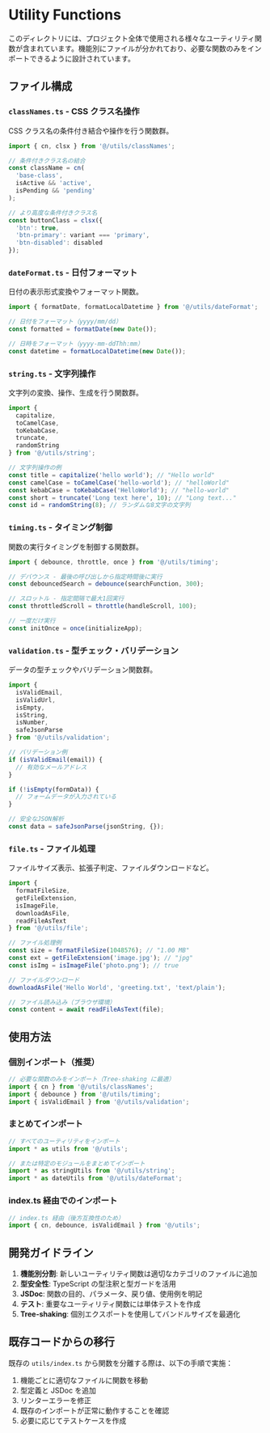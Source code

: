 # Utility Functions

このディレクトリには、プロジェクト全体で使用される様々なユーティリティ関数が含まれています。機能別にファイルが分かれており、必要な関数のみをインポートできるように設計されています。

## ファイル構成

### `classNames.ts` - CSS クラス名操作

CSS クラス名の条件付き結合や操作を行う関数群。

```typescript
import { cn, clsx } from '@/utils/classNames';

// 条件付きクラス名の結合
const className = cn(
  'base-class',
  isActive && 'active',
  isPending && 'pending'
);

// より高度な条件付きクラス名
const buttonClass = clsx({
  'btn': true,
  'btn-primary': variant === 'primary',
  'btn-disabled': disabled
});
```

### `dateFormat.ts` - 日付フォーマット

日付の表示形式変換やフォーマット関数。

```typescript
import { formatDate, formatLocalDatetime } from '@/utils/dateFormat';

// 日付をフォーマット（yyyy/mm/dd）
const formatted = formatDate(new Date());

// 日時をフォーマット（yyyy-mm-ddThh:mm）
const datetime = formatLocalDatetime(new Date());
```

### `string.ts` - 文字列操作

文字列の変換、操作、生成を行う関数群。

```typescript
import { 
  capitalize, 
  toCamelCase, 
  toKebabCase, 
  truncate, 
  randomString 
} from '@/utils/string';

// 文字列操作の例
const title = capitalize('hello world'); // "Hello world"
const camelCase = toCamelCase('hello-world'); // "helloWorld"
const kebabCase = toKebabCase('HelloWorld'); // "hello-world"
const short = truncate('Long text here', 10); // "Long text..."
const id = randomString(8); // ランダムな8文字の文字列
```

### `timing.ts` - タイミング制御

関数の実行タイミングを制御する関数群。

```typescript
import { debounce, throttle, once } from '@/utils/timing';

// デバウンス - 最後の呼び出しから指定時間後に実行
const debouncedSearch = debounce(searchFunction, 300);

// スロットル - 指定間隔で最大1回実行
const throttledScroll = throttle(handleScroll, 100);

// 一度だけ実行
const initOnce = once(initializeApp);
```

### `validation.ts` - 型チェック・バリデーション

データの型チェックやバリデーション関数群。

```typescript
import { 
  isValidEmail, 
  isValidUrl, 
  isEmpty, 
  isString, 
  isNumber,
  safeJsonParse 
} from '@/utils/validation';

// バリデーション例
if (isValidEmail(email)) {
  // 有効なメールアドレス
}

if (!isEmpty(formData)) {
  // フォームデータが入力されている
}

// 安全なJSON解析
const data = safeJsonParse(jsonString, {});
```

### `file.ts` - ファイル処理

ファイルサイズ表示、拡張子判定、ファイルダウンロードなど。

```typescript
import { 
  formatFileSize, 
  getFileExtension, 
  isImageFile,
  downloadAsFile,
  readFileAsText 
} from '@/utils/file';

// ファイル処理例
const size = formatFileSize(1048576); // "1.00 MB"
const ext = getFileExtension('image.jpg'); // "jpg"
const isImg = isImageFile('photo.png'); // true

// ファイルダウンロード
downloadAsFile('Hello World', 'greeting.txt', 'text/plain');

// ファイル読み込み（ブラウザ環境）
const content = await readFileAsText(file);
```

## 使用方法

### 個別インポート（推奨）

```typescript
// 必要な関数のみをインポート（Tree-shaking に最適）
import { cn } from '@/utils/classNames';
import { debounce } from '@/utils/timing';
import { isValidEmail } from '@/utils/validation';
```

### まとめてインポート

```typescript
// すべてのユーティリティをインポート
import * as utils from '@/utils';

// または特定のモジュールをまとめてインポート
import * as stringUtils from '@/utils/string';
import * as dateUtils from '@/utils/dateFormat';
```

### index.ts 経由でのインポート

```typescript
// index.ts 経由（後方互換性のため）
import { cn, debounce, isValidEmail } from '@/utils';
```

## 開発ガイドライン

1. **機能別分割**: 新しいユーティリティ関数は適切なカテゴリのファイルに追加
2. **型安全性**: TypeScript の型注釈と型ガードを活用
3. **JSDoc**: 関数の目的、パラメータ、戻り値、使用例を明記
4. **テスト**: 重要なユーティリティ関数には単体テストを作成
5. **Tree-shaking**: 個別エクスポートを使用してバンドルサイズを最適化

## 既存コードからの移行

既存の `utils/index.ts` から関数を分離する際は、以下の手順で実施：

1. 機能ごとに適切なファイルに関数を移動
2. 型定義と JSDoc を追加
3. リンターエラーを修正
4. 既存のインポートが正常に動作することを確認
5. 必要に応じてテストケースを作成
